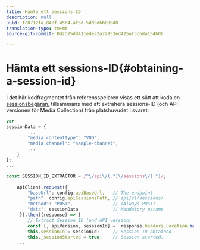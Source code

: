 ```yaml
---
title: Hämta ett sessions-ID
description: null
uuid: fc8712fa-848f-4564-af5d-5dd9d6b088d8
translation-type: tm+mt
source-git-commit: 0d2d75dd411edea2a7a853ed425af5c6da154b06

---
```



# Hämta ett sessions-ID{#obtaining-a-session-id}

I det här kodfragmentet från referensspelaren visas ett sätt att koda en [sessionsbegäran,](/help/media-collection-api/mc-api-ref/mc-api-sessions-req.md) tillsammans med att extrahera sessions-ID (och API-versionen för Media Collection) från platshuvudet i svaret:

```js
var  
sessionData = { 
        ... 
        "media.contentType": "VOD", 
        "media.channel": "sample-channel", 
        ... 
    } 
}; 
...

const SESSION_ID_EXTRACTOR = /^\/api\/(.*)\/sessions\/(.*)/; 
    ...
    apiClient.request({ 
        "baseUrl": config.apiBaseUrl,   // The endpoint 
        "path": config.apiSessionsPath, // api/v1/sessions/ 
        "method": "POST",               // (Always POST) 
        "data": sessionData             // Mandatory params 
     }).then((response) => { 
        // Extract Session ID (and API version) 
        const [, apiVersion, sessionId] =  response.headers.Location.match(SESSION_ID_EXTRACTOR);  
        this.sessionId = sessionId;     // Session ID obtained 
        this._sessionStarted = true;    // Session started. 
    ...
```


